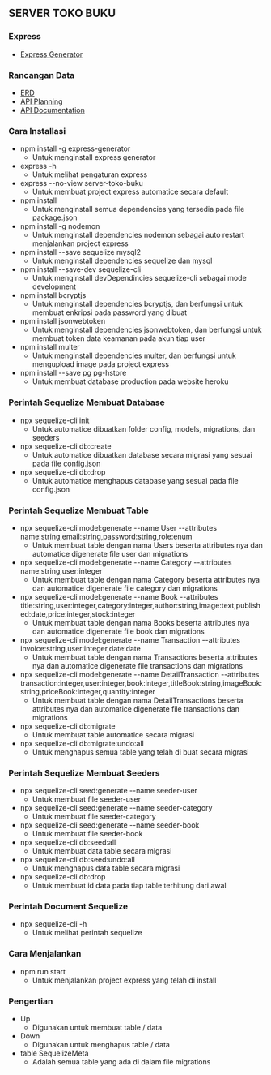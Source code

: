 ## SERVER TOKO BUKU

### Express
- [Express Generator](https://expressjs.com/en/starter/generator.html)

### Rancangan Data
- [ERD](https://drive.google.com/file/d/1PnjYvxZks6F1pXzLYLUbeTvKXsR07Mgq/view?usp=sharing)
- [API Planning](./api-planning.md)
- [API Documentation](https://documenter.getpostman.com/view/10749611/UVXqFYic)

### Cara Installasi
- npm install -g express-generator
  - Untuk menginstall express generator
- express -h
  - Untuk melihat pengaturan express
- express --no-view server-toko-buku
  - Untuk membuat project express automatice secara default
- npm install
  - Untuk menginstall semua dependencies yang tersedia pada file package.json
- npm install -g nodemon
  - Untuk menginstall dependencies nodemon sebagai auto restart menjalankan project express
- npm install --save sequelize mysql2
  - Untuk menginstall dependencies sequelize dan mysql
- npm install --save-dev sequelize-cli
  - Untuk menginstall devDependincies sequelize-cli sebagai mode development
- npm install bcryptjs
  - Untuk menginstall dependencies bcryptjs, dan berfungsi untuk membuat enkripsi pada password yang dibuat
- npm install jsonwebtoken
  - Untuk menginstall dependencies jsonwebtoken, dan berfungsi untuk membuat token data keamanan pada akun tiap user
- npm install multer
  - Untuk menginstall dependencies multer, dan berfungsi untuk mengupload image pada project express
- npm install --save pg pg-hstore
  - Untuk membuat database production pada website heroku

### Perintah Sequelize Membuat Database
- npx sequelize-cli init
  - Untuk automatice dibuatkan folder config, models, migrations, dan seeders
- npx sequelize-cli db:create
  - Untuk automatice dibuatkan database secara migrasi yang sesuai pada file config.json
- npx sequelize-cli db:drop
  - Untuk automatice menghapus database yang sesuai pada file config.json

### Perintah Sequelize Membuat Table
- npx sequelize-cli model:generate --name User --attributes name:string,email:string,password:string,role:enum
  - Untuk membuat table dengan nama Users beserta attributes nya dan automatice digenerate file user dan migrations
- npx sequelize-cli model:generate --name Category --attributes name:string,user:integer
  - Untuk membuat table dengan nama Category beserta attributes nya dan automatice digenerate file category dan migrations
- npx sequelize-cli model:generate --name Book --attributes title:string,user:integer,category:integer,author:string,image:text,published:date,price:integer,stock:integer
  - Untuk membuat table dengan nama Books beserta attributes nya dan automatice digenerate file book dan migrations
- npx sequelize-cli model:generate --name Transaction --attributes invoice:string,user:integer,date:date
  - Untuk membuat table dengan nama Transactions beserta attributes nya dan automatice digenerate file transactions dan migrations
- npx sequelize-cli model:generate --name DetailTransaction --attributes transaction:integer,user:integer,book:integer,titleBook:string,imageBook:string,priceBook:integer,quantity:integer
  - Untuk membuat table dengan nama DetailTransactions beserta attributes nya dan automatice digenerate file transactions dan migrations
- npx sequelize-cli db:migrate
  - Untuk membuat table automatice secara migrasi
- npx sequelize-cli db:migrate:undo:all
  - Untuk menghapus semua table yang telah di buat secara migrasi

### Perintah Sequelize Membuat Seeders
- npx sequelize-cli seed:generate --name seeder-user
  - Untuk membuat file seeder-user
- npx sequelize-cli seed:generate --name seeder-category
  - Untuk membuat file seeder-category
- npx sequelize-cli seed:generate --name seeder-book
  - Untuk membuat file seeder-book
- npx sequelize-cli db:seed:all
  - Untuk membuat data table secara migrasi
- npx sequelize-cli db:seed:undo:all
  - Untuk menghapus data table secara migrasi
- npx sequelize-cli db:drop
  - Untuk membuat id data pada tiap table terhitung dari awal

### Perintah Document Sequelize
- npx sequelize-cli -h
  - Untuk melihat perintah sequelize

### Cara Menjalankan
- npm run start
  - Untuk menjalankan project express yang telah di install

### Pengertian
- Up
  - Digunakan untuk membuat table / data
- Down
  - Digunakan untuk menghapus table / data
- table SequelizeMeta
  - Adalah semua table yang ada di dalam file migrations